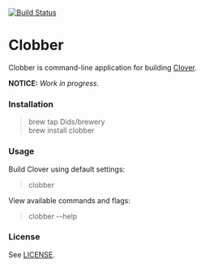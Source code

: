 [![Build Status](https://travis-ci.org/Dids/clobber.svg?branch=master)](https://travis-ci.org/Dids/clobber)

# Clobber

Clobber is command-line application for building [Clover](https://sourceforge.net/projects/cloverefiboot/).

**NOTICE:** _Work in progress._

### Installation

> brew tap Dids/brewery  
> brew install clobber  

### Usage

Build Clover using default settings:  
> clobber  

View available commands and flags:  
> clobber --help  

### License

See [LICENSE](LICENSE).

